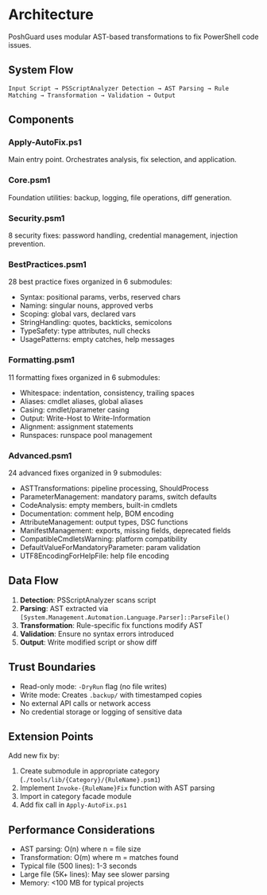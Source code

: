 # Architecture

PoshGuard uses modular AST-based transformations to fix PowerShell code issues.

## System Flow

```
Input Script → PSScriptAnalyzer Detection → AST Parsing → Rule Matching → Transformation → Validation → Output
```

## Components

### Apply-AutoFix.ps1
Main entry point. Orchestrates analysis, fix selection, and application.

### Core.psm1
Foundation utilities: backup, logging, file operations, diff generation.

### Security.psm1
8 security fixes: password handling, credential management, injection prevention.

### BestPractices.psm1
28 best practice fixes organized in 6 submodules:
- Syntax: positional params, verbs, reserved chars
- Naming: singular nouns, approved verbs
- Scoping: global vars, declared vars
- StringHandling: quotes, backticks, semicolons
- TypeSafety: type attributes, null checks
- UsagePatterns: empty catches, help messages

### Formatting.psm1
11 formatting fixes organized in 6 submodules:
- Whitespace: indentation, consistency, trailing spaces
- Aliases: cmdlet aliases, global aliases
- Casing: cmdlet/parameter casing
- Output: Write-Host to Write-Information
- Alignment: assignment statements
- Runspaces: runspace pool management

### Advanced.psm1
24 advanced fixes organized in 9 submodules:
- ASTTransformations: pipeline processing, ShouldProcess
- ParameterManagement: mandatory params, switch defaults
- CodeAnalysis: empty members, built-in cmdlets
- Documentation: comment help, BOM encoding
- AttributeManagement: output types, DSC functions
- ManifestManagement: exports, missing fields, deprecated fields
- CompatibleCmdletsWarning: platform compatibility
- DefaultValueForMandatoryParameter: param validation
- UTF8EncodingForHelpFile: help file encoding

## Data Flow

1. **Detection**: PSScriptAnalyzer scans script
2. **Parsing**: AST extracted via `[System.Management.Automation.Language.Parser]::ParseFile()`
3. **Transformation**: Rule-specific fix functions modify AST
4. **Validation**: Ensure no syntax errors introduced
5. **Output**: Write modified script or show diff

## Trust Boundaries

- Read-only mode: `-DryRun` flag (no file writes)
- Write mode: Creates `.backup/` with timestamped copies
- No external API calls or network access
- No credential storage or logging of sensitive data

## Extension Points

Add new fix by:
1. Create submodule in appropriate category (`./tools/lib/{Category}/{RuleName}.psm1`)
2. Implement `Invoke-{RuleName}Fix` function with AST parsing
3. Import in category facade module
4. Add fix call in `Apply-AutoFix.ps1`

## Performance Considerations

- AST parsing: O(n) where n = file size
- Transformation: O(m) where m = matches found
- Typical file (500 lines): 1-3 seconds
- Large file (5K+ lines): May see slower parsing
- Memory: <100 MB for typical projects
